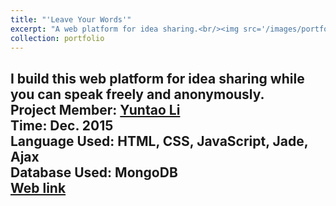 ```yaml
---
title: "'Leave Your Words'"
excerpt: "A web platform for idea sharing.<br/><img src='/images/portfolio/201512/201512.png'>"
collection: portfolio
---
```



I build this web platform for idea sharing while you can speak freely and anonymously.<br />
Project Member: [Yuntao Li](y.li.2@student.tue.nl)<br />
Time: Dec. 2015<br />
Language Used: HTML, CSS, JavaScript, Jade, Ajax<br />
Database Used: MongoDB<br />
[Web link](http://leaveyourwords.herokuapp.com/) <br />
---
